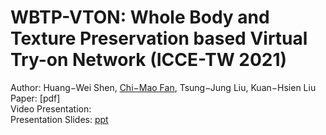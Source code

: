 # WBTP-VTON: Whole Body and Texture Preservation based Virtual Try-on Network (ICCE-TW 2021)  
Author: Huang−Wei Shen, [Chi−Mao Fan](https://github.com/FanChiMao), Tsung−Jung Liu, Kuan−Hsien Liu  
Paper: [pdf]  
Video Presentation:  
Presentation Slides: [ppt](https://docs.google.com/presentation/d/1lIqj52-GAHFrm3VQDkXBu7k1AacJlklT/edit?usp=sharing&ouid=104762418693108298860&rtpof=true&sd=true)  

